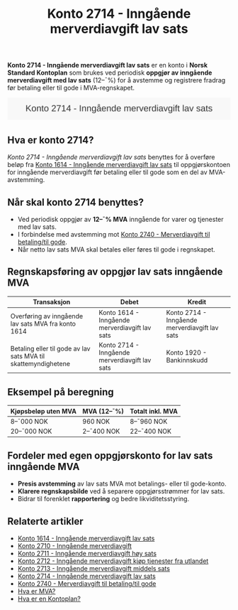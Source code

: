 ﻿---
title: "Konto 2714 - Inngående merverdiavgift lav sats"
seoTitle: "Konto 2714 | Inngående merverdiavgift lav sats | Kontoplan"
description: "Konto 2714 brukes ved periodisk oppgjør av inngående merverdiavgift med lav sats (12 %) for avstemming og fradrag i MVA-regnskapet. Se regler, bokføring og eksempler."
summary: "Konto 2714: oppgjør av inngående MVA lav sats. Når den brukes og bokføring."
---

**Konto 2714 - Inngående merverdiavgift lav sats** er en konto i **Norsk Standard Kontoplan** som brukes ved periodisk **oppgjør av inngående merverdiavgift med lav sats** (12–¯%) for å avstemme og registrere fradrag før betaling eller til gode i MVA-regnskapet.

![Illustrasjon av konto 2714 Inngående merverdiavgift lav sats](2714-inngaaende-merverdiavgift-lav-sats-image.svg)

## Hva er konto 2714?

*Konto 2714 - Inngående merverdiavgift lav sats* benyttes for å overføre beløp fra [Konto 1614 - Inngående merverdiavgift lav sats](/blogs/kontoplan/1614-inngaaende-merverdiavgift-lav-sats "Konto 1614 - Inngående merverdiavgift lav sats") til oppgjørskontoen for inngående merverdiavgift før betaling eller til gode som en del av MVA-avstemming.

## Når skal konto 2714 benyttes?

* Ved periodisk oppgjør av **12–¯% MVA** inngående for varer og tjenester med lav sats.
* I forbindelse med avstemming mot [Konto 2740 - Merverdiavgift til betaling/til gode](/blogs/kontoplan/2740-merverdiavgift-til-betaling-til-gode "Konto 2740 - Merverdiavgift til betaling/til gode").
* Når netto lav sats MVA skal betales eller føres til gode i regnskapet.

## Regnskapsføring av oppgjør lav sats inngående MVA

| Transaksjon                                                     | Debet                                                     | Kredit                                       |
|-----------------------------------------------------------------|-----------------------------------------------------------|-----------------------------------------------|
| Overføring av inngående lav sats MVA fra konto 1614             | Konto 1614 - Inngående merverdiavgift lav sats            | Konto 2714 - Inngående merverdiavgift lav sats |
| Betaling eller til gode av lav sats MVA til skattemyndighetene | Konto 2714 - Inngående merverdiavgift lav sats            | Konto 1920 - Bankinnskudd                     |

## Eksempel på beregning

| Kjøpsbeløp uten MVA | MVA (12–¯%) | Totalt inkl. MVA |
|---------------------|------------|------------------|
| 8–¯000 NOK           | 960 NOK    | 8–¯960 NOK        |
| 20–¯000 NOK          | 2–¯400 NOK  | 22–¯400 NOK       |

## Fordeler med egen oppgjørskonto for lav sats inngående MVA

* **Presis avstemming** av lav sats MVA mot betalings- eller til gode-konto.
* **Klarere regnskapsbilde** ved å separere oppgjørsstrømmer for lav sats.
* Bidrar til forenklet **rapportering** og bedre likviditetsstyring.

## Relaterte artikler

* [Konto 1614 - Inngående merverdiavgift lav sats](/blogs/kontoplan/1614-inngaaende-merverdiavgift-lav-sats "Konto 1614 - Inngående merverdiavgift lav sats")
* [Konto 2710 - Inngående merverdiavgift](/blogs/kontoplan/2710-inngaaende-merverdiavgift "Konto 2710 - Inngående merverdiavgift")
* [Konto 2711 - Inngående merverdiavgift høy sats](/blogs/kontoplan/2711-inngaaende-merverdiavgift-hoy-sats "Konto 2711 - Inngående merverdiavgift høy sats")
* [Konto 2712 - Inngående merverdiavgift kjøp tjenester fra utlandet](/blogs/kontoplan/2712-inngaaende-merverdiavgift-kjop-tjen-fra-utlandet "Konto 2712 - Inngående merverdiavgift kjøp tjenester fra utlandet")
* [Konto 2713 - Inngående merverdiavgift middels sats](/blogs/kontoplan/2713-inngaaende-merverdiavgift-middels-sats "Konto 2713 - Inngående merverdiavgift middels sats")
* [Konto 2714 - Inngående merverdiavgift lav sats](/blogs/kontoplan/2714-inngaaende-merverdiavgift-lav-sats "Konto 2714 - Inngående merverdiavgift lav sats")
* [Konto 2740 - Merverdiavgift til betaling/til gode](/blogs/kontoplan/2740-merverdiavgift-til-betaling-til-gode "Konto 2740 - Merverdiavgift til betaling/til gode")
* [Hva er MVA?](/blogs/regnskap/hva-er-moms-mva "Hva er MVA? MVA-regnskapsføring og merverdiavgift")
* [Hva er en Kontoplan?](/blogs/regnskap/hva-er-kontoplan "Hva er en Kontoplan? Komplett Guide til Kontoplaner i Norsk Regnskap")






